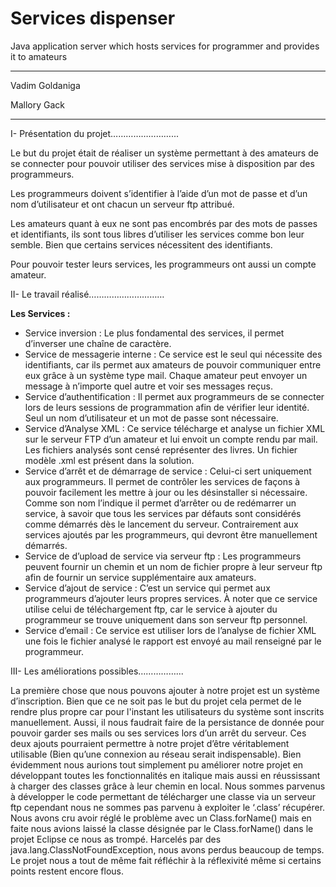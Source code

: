 # Services dispenser


Java application server which hosts services for programmer and provides it to amateurs

---


Vadim Goldaniga

Mallory Gack

---


<p style="text-align: right">


I- Présentation du projet……………………...

Le but du projet était de réaliser un système permettant à des amateurs de se connecter pour pouvoir utiliser des services mise à disposition par des programmeurs.

Les programmeurs doivent s’identifier à l’aide d’un mot de passe et d’un nom d’utilisateur et ont chacun un serveur ftp attribué.

Les amateurs quant à eux ne sont pas encombrés par des mots de passes et identifiants, ils sont tous libres d’utiliser les services comme bon leur semble. Bien que certains services nécessitent des identifiants.

Pour pouvoir tester leurs services, les programmeurs ont aussi un compte amateur.



II- Le travail réalisé…………………………

**Les Services :**



*   Service inversion : Le plus fondamental des services, il permet d’inverser une chaîne de caractère.
*   Service de messagerie interne : Ce service est le seul qui nécessite des identifiants, car ils permet aux amateurs de pouvoir communiquer entre eux grâce à un système type mail. Chaque amateur peut envoyer un message à n’importe quel autre et voir ses messages reçus.
*   Service d’authentification : Il permet aux programmeurs de se connecter lors de leurs sessions de programmation afin de vérifier leur identité. Seul un nom d’utilisateur et un mot de passe sont nécessaire.
*   Service d’Analyse XML : Ce service télécharge et analyse un fichier XML sur le serveur FTP d’un amateur et lui envoit un compte rendu par mail. Les fichiers analysés sont censé représenter des livres. Un fichier modèle .xml est présent dans la solution.
*   Service d’arrêt et de démarrage de service : Celui-ci sert uniquement aux programmeurs. Il permet de contrôler les services de façons à pouvoir facilement les mettre à jour ou les désinstaller si nécessaire. Comme son nom l’indique il permet d’arrêter ou de redémarrer un service, à savoir que tous les services par défauts sont considérés comme démarrés dès le lancement du serveur. Contrairement aux services ajoutés par les programmeurs, qui devront être manuellement démarrés.
*   Service de d’upload de service via serveur ftp : Les programmeurs peuvent fournir un chemin et un nom de fichier propre à leur serveur ftp afin de fournir un service supplémentaire aux amateurs.
*   Service d’ajout de service : C’est un service qui permet aux programmeurs d’ajouter leurs propres services. À noter que ce service utilise celui de téléchargement ftp, car le service à ajouter du programmeur se trouve uniquement dans son serveur ftp personnel.
*   Service d’email : Ce service est utiliser lors de l’analyse de fichier XML une fois le fichier analysé le rapport est envoyé au mail renseigné par le programmeur.

III- Les améliorations possibles……………...

La première chose que nous pouvons ajouter à notre projet est un système d’inscription. Bien que ce ne soit pas le but du projet cela permet de le rendre plus propre car pour l'instant les utilisateurs du système sont inscrits manuellement. Aussi, il nous faudrait faire de la persistance de donnée pour pouvoir garder ses mails ou ses services lors d’un arrêt du serveur. Ces deux ajouts pourraient permettre à notre projet d’être véritablement utilisable (Bien qu’une connexion au réseau serait indispensable). Bien évidemment nous aurions tout simplement pu améliorer notre projet en développant toutes les fonctionnalités en italique mais aussi en réussissant à charger des classes grâce à leur chemin en local. Nous sommes parvenus à développer le code permettant de télécharger une classe via un serveur ftp cependant nous ne sommes pas parvenu à exploiter le ‘.class’ récupérer. Nous avons cru avoir réglé le problème avec un Class.forName() mais en faite nous avions laissé la classe désignée par le Class.forName() dans le projet Eclipse ce nous as trompé. Harcelés par des java.lang.ClassNotFoundException, nous avons perdus beaucoup de temps. Le projet nous a tout de même fait réfléchir à la réflexivité même si certains points restent encore flous.
